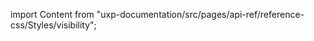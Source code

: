 
import Content from "uxp-documentation/src/pages/api-ref/reference-css/Styles/visibility";

<Content query="product=photoshop"/>
